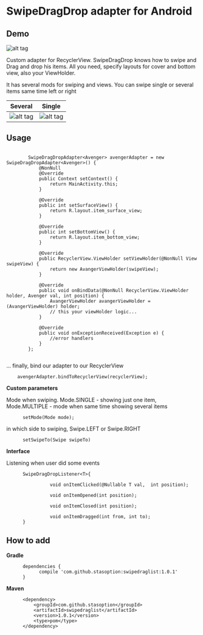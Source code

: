 # SwipeDragDrop adapter for Android

## Demo
![alt tag](https://media.giphy.com/media/kFNOmzKEZI1u8sQZzo/giphy.gif)

Custom adapter for RecyclerView.
SwipeDragDrop knows how to swipe and Drag and drop his items. 
All you need, specify layouts for cover and bottom view, also your ViewHolder.

It has several mods for swiping and views. You can swipe single or several items same time left or right

Several | Single
------------ | -------------
![alt tag](https://media.giphy.com/media/QfGO9qSSqpP0fly0ht/giphy.gif) | ![alt tag](https://media.giphy.com/media/21GEOR4sNdE5iqWXQf/giphy.gif)


## Usage
```
          
        SwipeDragDropAdapter<Avenger> avengerAdapter = new SwipeDragDropAdapter<Avenger>() {
            @NonNull
            @Override
            public Context setContext() {
                return MainActivity.this;
            }

            @Override
            public int setSurfaceView() {
                return R.layout.item_surface_view;
            }

            @Override
            public int setBottomView() {
                return R.layout.item_bottom_view;
            }

            @Override
            public RecyclerView.ViewHolder setViewHolder(@NonNull View swipeView) {
                return new AvangerViewHolder(swipeView);
            }

            @Override
            public void onBindData(@NonNull RecyclerView.ViewHolder holder, Avenger val, int position) {
                AvangerViewHolder avangerViewHolder = (AvangerViewHolder) holder;
                // this your viewHolder logic...
            }

            @Override
            public void onExceptionReceived(Exception e) {
                //error handlers
            }
        };
   
```     

... finally, bind our adapter to our RecyclerView

```
    avengerAdapter.bindToRecyclerView(recyclerView);

```

**Custom parameters**<br />

Mode when swiping. Mode.SINGLE - showing just one item, Mode.MULTIPLE - mode when same time showing several items

          setMode(Mode mode); 
          
in which side to swiping, Swipe.LEFT or Swipe.RIGHT  

          setSwipeTo(Swipe swipeTo)
          
**Interface**<br />   

Listening when user did some events

          SwipeDragDropListener<T>{
          
                    void onItemClicked(@Nullable T val,  int position);

                    void onItemOpened(int position);

                    void onItemClosed(int position);

                    void onItemDragged(int from, int to);
          }
          
          
## How to add

**Gradle**<br />

```
      dependencies {
            compile 'com.github.stasoption:swipedraglist:1.0.1'
      }
```

**Maven**<br />

```
      <dependency>
          <groupId>com.github.stasoption</groupId>
          <artifactId>swipedraglist</artifactId>
          <version>1.0.1</version>
          <type>pom</type>
      </dependency>
```
